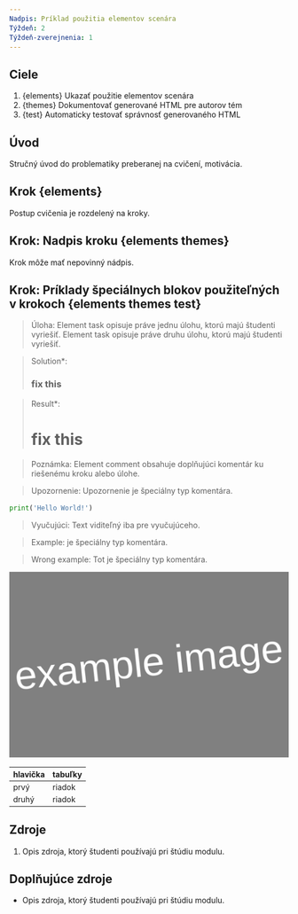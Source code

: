 ```yaml
---
Nadpis: Príklad použitia elementov scenára
Týždeň: 2
Týždeň-zverejnenia: 1
---
```


## Ciele

1. {elements} Ukazať použitie elementov scenára
2. {themes} Dokumentovať generované HTML pre autorov tém
3. {test} Automaticky testovať správnosť generovaného HTML

## Úvod

Stručný úvod do problematiky preberanej na cvičení, motivácia.

## Krok {elements}

Postup cvičenia je rozdelený na kroky.

## Krok: Nadpis kroku {elements themes}

Krok môže mať nepovinný nádpis.

## Krok: Príklady špeciálnych blokov použiteľných v krokoch {elements themes test}

> Úloha:
> Element task opisuje práve jednu úlohu, ktorú majú študenti vyriešiť.
> Element task opisuje práve druhu úlohu, ktorú majú študenti vyriešiť.

> Solution*:
> ### fix this  


> Result*:
> # fix this


> Poznámka:
> Element comment obsahuje doplňujúci komentár ku riešenému kroku alebo úlohe.

> Upozornenie:
> Upozornenie je špeciálny typ komentára.

```python
print('Hello World!')
```

> Vyučujúci:
> Text viditeľný iba pre vyučujúceho.

> Example:
> je špeciálny typ komentára.

> Wrong example: Tot
> je špeciálny typ komentára.

![Popis obrázka](images/example-image.svg)

hlavička | tabuľky
---------|--------
prvý     | riadok
druhý    | riadok

## Zdroje

1. Opis zdroja, ktorý študenti používajú pri štúdiu modulu.

## Doplňujúce zdroje

- Opis zdroja, ktorý študenti používajú pri štúdiu modulu.

